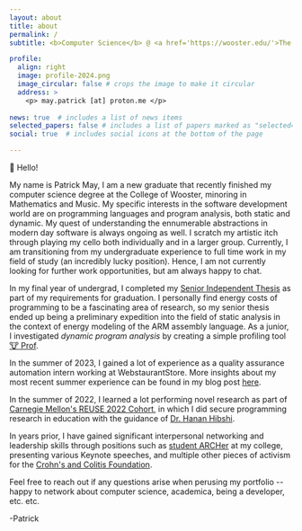 ```yaml
---
layout: about
title: about
permalink: /
subtitle: <b>Computer Science</b> @ <a href='https://wooster.edu/'>The College of Wooster</a> | <b> Junior Quality Assurance Automation Engineer 1</br> @ <a href="https://www.webstaurantstore.com/"> Webstaurant Store </a> | Incoming <b>New Analyst</b> @ <a href="https://www.bnymellon.com/">BNY Mellon</b>

profile:
  align: right
  image: profile-2024.png 
  image_circular: false # crops the image to make it circular
  address: >
    <p> may.patrick [at] proton.me </p>
  
news: true  # includes a list of news items
selected_papers: false # includes a list of papers marked as "selected={true}"
social: true  # includes social icons at the bottom of the page

---
```


:wave: Hello! 

My name is Patrick May, I am a new graduate that recently finished my computer science degree at the College of Wooster, minoring in Mathematics and Music. My specific interests in the software development world are on programming languages and program analysis, both static and dynamic. My quest of understanding the ennumerable abstractions in modern day software is always ongoing as well. I scratch my artistic itch through playing my cello both individually and in a larger group. 
Currently, I am transitioning from my undergraduate experience to full time work in my field of study (an incredibly lucky position).
Hence, I am not currently looking for further work opportunities, but am always happy to chat.

In my final year of undergrad, I completed my [Senior Independent Thesis](https://wooster.edu/academics/research/is/) as part of my requirements for graduation. I personally find energy costs of programming to be a fascinating area of research, so my senior thesis ended up being a preliminary expedition into the field of static analysis in the context of energy modeling of the ARM assembly language. As a junior, I investigated *dynamic program analysis* by creating a simple profiling tool [:cow: Prof](https://github.com/patrick-may/Energy-Efficiency-Profiler). 

In the summer of 2023, I gained a lot of experience as a quality assurance automation intern working at WebstaurantStore. More insights about my most recent summer experience can be found in my blog post [here](/blog/2023/webstaurant-qa-internship). 

In the summer of 2022, I learned a lot performing novel research as part of [Carnegie Mellon's REUSE 2022 Cohort](https://www.cmu.edu/scs/s3d/reuse/), in which I did secure programming research in education with the guidance of [Dr. Hanan Hibshi](https://www.cmu.edu/ini/about/team/hibshi.html). 

In years prior, I have gained significant interpersonal networking and leadership skills through positions such as [student ARCHer](https://wooster.edu/new-students/arch/) at my college, presenting various Keynote speeches, and multiple other pieces of activism for the [Crohn's and Colitis Foundation](https://www.crohnscolitisfoundation.org/?_ga=2.256433355.1559959825.1672760857-605331151.1672760857&_gac=1.117230324.1672760857.CjwKCAiAwc-dBhA7EiwAxPRylL7jbQLNYwkMHAZC2XysOBc2f8SxeQpfNZock7sfpbuG69xhCGylZRoCMAwQAvD_BwE).

Feel free to reach out if any questions arise when perusing my portfolio -- happy to network about computer science, academica, being a developer, etc. etc.

-Patrick
